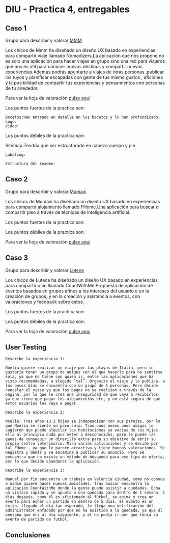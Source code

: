 # DIU - Practica 4, entregables

## Caso 1

Grupo para describir y valorar [MMM](https://github.com/patchispatch/DIU20)


Los chicos de Mmm ha diseñado un diseño UX basado en experiencias para compartir viaje llamado Nomadizers.La aplicación que nos propone no es solo una aplicación para hacer viajes en grupo sino una red para viajeros que nos es útil para conocer nuevos destinos y compartir nuevas experiencias.Ademas podrás apuntarte a viajes de otras personas ,publicar los tuyos y planificar escapadas con gente de tus mismo gustos , aficiones y la posibilidad de compartir tus experiencias y pensamientos con personas de tu alrededor.  

Para ver la hoja de valoración [pulse aquí](https://github.com/salva12345678/DIU/blob/master/P4/DIU1.MMM.xls)

Los puntos fuertes de la practica son:

	Bocetos:Han entrado en detalle en los bocetos y lo han profundizado.
	Logo:
	Video:


Los puntos débiles de la practica son:

  Sitemap:Tendría que ser estructurado en cabeza,cuerpo y pie.

	Labeling:
	
	Estructura del readme:


## Caso 2

Grupo para describir y valorar [Mumavi](https://github.com/javiercdag/DIU20)

Los chicos de Mumavi ha diseñado un diseño UX basado en experiencias para compartir alojamiento llamado FHome.Una aplicación para buscar o compartir piso a través de técnicas de inteligencia artificial.

Los puntos fuertes de la practica son:

Los puntos débiles de la practica son:

Para ver la hoja de valoración [pulse aquí](https://github.com/salva12345678/DIU/blob/master/P4/DIU2.Mumavi.xls)


## Caso 3

Grupo para describir y valorar [Lutece](https://github.com/IvanitiX/DIU20)

Los chicos de Lutece ha diseñado un diseño UX basado en experiencias para compartir ocio​ llamado CountWithMe.Propuesta de aplicación de eventos basados en grupos afines a los intereses del usuario o en la creación de grupos; y en la creación y asistencia a eventos, con valoraciones y feedback sobre estos.

Los puntos fuertes de la practica son:

Los puntos débiles de la practica son:

Para ver la hoja de valoración [pulse aquí](https://github.com/salva12345678/DIU/blob/master/P4/DIU3.Lutece.xls)

## User Testing

	Describe la experiencia 1:

	Noelia quiere realizar un viaje por las playas de Italia, pero le gustaría tener un grupo de amigos con el que hacerlo para no sentirse sola, ya que no tiene con quien ir, entre las aplicaciones que ha visto recomendadas, a elegido “tal”. Organiza el viaje y lo publica, a los pocos días se encuentra con un grupo de 5 personas. Pero decide cancelar el viaje ya que los pagos no se realizan a través de la página, por lo que le crea una inseguridad de que vaya a recibirlos, ya que tiene que pagar los alojamientos etc, y no está segura de que estos usuarios les vaya a pagar.

	Describe la experiencia 2:

	Noelia: Tras años su 2 hijas se independizan con sus parejas, por lo que Noelia se siente un poco sola. Tras unos meses unos amigos le sugieren que puede alquilar las habitaciones ya vacías de sus hijas. Ella al principio duda por meter a desconocidos, pero le puede las ganas de conseguir un dinerillo extra para su objetivo de abrir su propio centro veterinario. Mira varias aplicaciones y se decide por tal FHome , ya que le parece atractiva y tiene buenas valoraciones. Se Registra y demás y se encamina a publicar su anuncio. Pero se encuentra que no existe un método de búsqueda para ese tipo de oferta, por lo que decide abandonar la aplicación.

	Describe la experiencia 3:

	Manuel por fin encuentra un trabajo en Valencia ciudad, como no conoce a nadie quiere hacer nuevas amistades. Tras buscar encuentra la aplicación CountWithMe donde la gente puede asistir a quedadas. Echa un vistazo rápido y se apunta a una quedada para dentro de 1 semana. 2 días después, como él es aficionado al fútbol, se anima y crea un evento para echar un partido en dentro de 5 días. el evento es un éxito. llegado el día tan esperado, le llega una notificación del administrador enfadado por que no ha asistido a la quedada, ya que él pensaba que era al día siguiente, y el no podía ir por que tenia su evento de partido de futbol.


## Conclusiones
